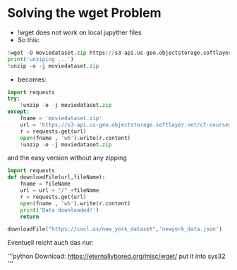 # Solving the wget Problem

- !wget does not work on local jupyther files
- So this:

```python
!wget -O moviedataset.zip https://s3-api.us-geo.objectstorage.softlayer.net/cf-courses-data/CognitiveClass/ML0101ENv3/labs/moviedataset.zip
print('unziping ...')
!unzip -o -j moviedataset.zip 
```

- becomes: 

```python
import requests
try:
    !unzip -o -j moviedataset.zip 
except:
    fname = 'moviedataset.zip'
    url = 'https://s3-api.us-geo.objectstorage.softlayer.net/cf-courses-data/CognitiveClass/ML0101ENv3/labs/' + fname
    r = requests.get(url)
    open(fname , 'wb').write(r.content)
    !unzip -o -j moviedataset.zip 
```

and the easy version without any zipping

```python
import requests
def downloadFile(url,fileName):
    fname = fileName
    url = url + "/" +fileName
    r = requests.get(url)
    open(fname , 'wb').write(r.content)
    print('Data downloaded!')
    return

downloadFile("https://cocl.us/new_york_dataset",'newyork_data.json')
```

Eventuell reicht auch das nur:

'''python
Download: https://eternallybored.org/misc/wget/
put it into sys32
'''